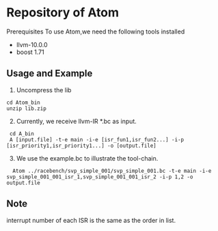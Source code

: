 # Repository of Atom

Prerequisites
To use Atom,we need the following tools installed

+ llvm-10.0.0
+ boost 1.71

## Usage and Example
1. Uncompress the lib
```
cd Atom_bin
unzip lib.zip
```
2. Currently, we receive llvm-IR *.bc as input.
```
 cd A_bin
 A [input.file] -t-e main -i-e [isr_fun1,isr_fun2...] -i-p [isr_priority1,isr_priority1...] -o [output.file]
```
3. We use the example.bc to illustrate the tool-chain.
```
  Atom ../racebench/svp_simple_001/svp_simple_001.bc -t-e main -i-e svp_simple_001_001_isr_1,svp_simple_001_001_isr_2 -i-p 1,2 -o output.file
```
## Note
interrupt number of each ISR is the same as the order in list.
